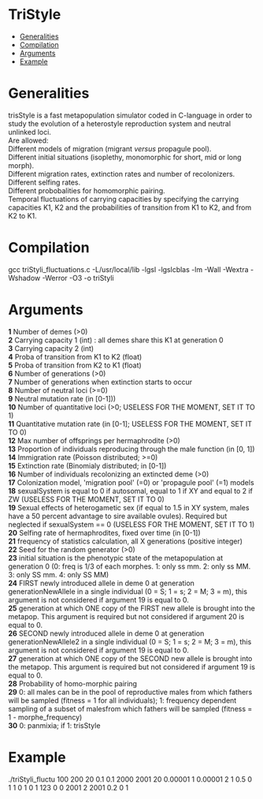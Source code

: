 TriStyle
=================
   * [Generalities](#generalities)
   * [Compilation](#compilation)
   * [Arguments](#arguments)
   * [Example](#example)

# Generalities  
trisStyle is a fast metapopulation simulator coded in C-language in order to study the evolution of a heterostyle reproduction system and neutral unlinked loci.  
Are allowed:  
	Different models of migration (migrant _*versus*_ propagule pool).  
	Different initial situations (isoplethy, monomorphic for short, mid or long morph).  
	Different migration rates, extinction rates and number of recolonizers.  
	Different selfing rates.  
	Different probobalities for homomorphic pairing.  
	Temporal fluctuations of carrying capacities by specifying the carrying capacities K1, K2 and the probabilities of transition from K1 to K2, and from K2 to K1.  


# Compilation  
gcc triStyli_fluctuations.c -L/usr/local/lib -lgsl -lgslcblas -lm -Wall -Wextra -Wshadow -Werror -O3 -o triStyli  
  
# Arguments  
__1__ Number of demes (>0)  
__2__ Carrying capacity 1 (int) : all demes share this K1 at generation 0  
__3__ Carrying capacity 2 (int)  
__4__ Proba of transition from K1 to K2 (float)  
__5__ Proba of transition from K2 to K1 (float)  
__6__ Number of generations (>0)  
__7__ Number of generations when extinction starts to occur  
__8__ Number of neutral loci (>=0)  
__9__ Neutral mutation rate (in [0-1]))  
__10__ Number of quantitative loci (>0; USELESS FOR THE MOMENT, SET IT TO 1)  
__11__ Quantitative mutation rate (in [0-1]; USELESS FOR THE MOMENT, SET IT TO 0)  
__12__ Max number of offsprings per hermaphrodite (>0)  
__13__ Proportion of individuals reproducing through the male function (in [0, 1])  
__14__ Immigration rate (Poisson distributed; >=0)  
__15__ Extinction rate (Binomialy distributed; in [0-1])  
__16__ Number of individuals recolonizing an extincted deme (>0)  
__17__ Colonization model, 'migration pool' (=0) or 'propagule pool' (=1) models  
__18__ sexualSystem is equal to 0 if autosomal, equal to 1 if XY and equal to 2 if ZW (USELESS FOR THE MOMENT, SET IT TO 0)  
__19__ Sexual effects of heterogametic sex (if equal to 1.5 in XY system, males have a 50 percent advantage to sire available ovules). Required but neglected if sexualSystem == 0 (USELESS FOR THE MOMENT, SET IT TO 1)  
__20__ Selfing rate of hermaphrodites, fixed over time (in [0-1])  
__21__ frequency of statistics calculation, all X generations (positive integer)  
__22__ Seed for the random generator (>0)  
__23__ initial situation is the phenotypic state of the metapopulation at generation 0 (0: freq is 1/3 of each morphes. 1: only ss mm. 2: only ss MM. 3: only SS mm. 4: only SS MM)  
__24__ FIRST newly introduced allele in deme 0 at generation generationNewAllele in a single individual (0 = S; 1 = s; 2 = M; 3 = m), this argument is not considered if argument 19 is equal to 0.  
__25__ generation at which ONE copy of the FIRST new allele is brought into the metapop. This argument is required but not considered if argument 20 is equal to 0.  
__26__ SECOND newly introduced allele in deme 0 at generation generationNewAllele2 in a single individual (0 = S; 1 = s; 2 = M; 3 = m), this argument is not considered if argument 19 is equal to 0.  
__27__ generation at which ONE copy of the SECOND new allele is brought into the metapop. This argument is required but not considered if argument 19 is equal to 0.  
__28__ Probability of homo-morphic pairing  
__29__ 0: all males can be in the pool of reproductive males from which fathers will be sampled (fitness = 1 for all individuals); 1: frequency dependent sampling of a subset of malesfrom which fathers will be sampled (fitness = 1 - morphe_frequency)  
__30__ 0: panmixia; if 1: trisStyle  



# Example  
./triStyli_fluctu 100   200 20 0.1 0.1   2000 2001   20 0.00001 1 0.00001   2 1   0.5 0 1   1   0 1   0   1   123   0   0   2001   2   2001   0.2   0 1  

